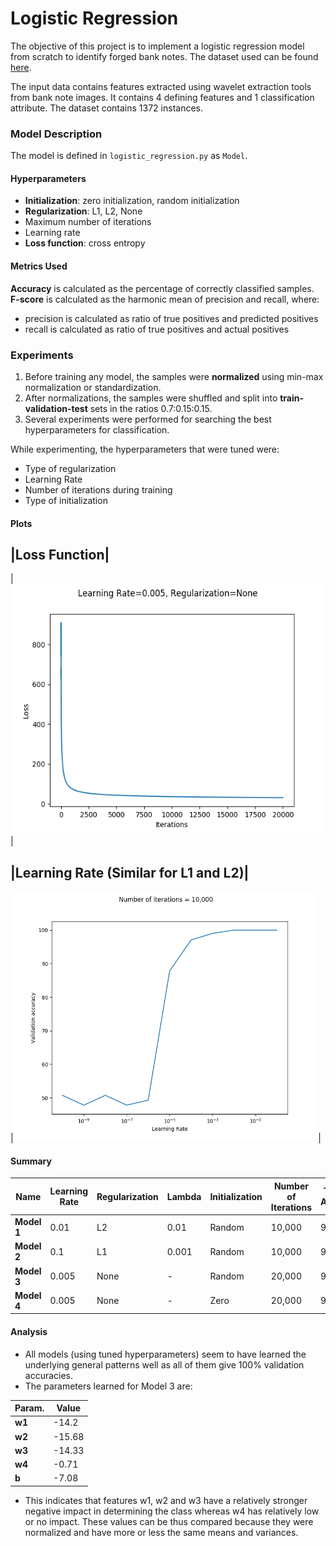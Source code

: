# Logistic Regression

The objective of this project is to implement a logistic regression model from scratch to identify forged bank notes.
The dataset used can be found <a href="https://archive.ics.uci.edu/ml/datasets/banknote+authentication">here</a>.

The input data contains features extracted using wavelet extraction tools from bank note images. It
contains 4 defining features and 1 classification attribute. The dataset contains 1372 instances.

### Model Description

The model is defined in `logistic_regression.py` as `Model`.

#### Hyperparameters
- **Initialization**: zero initialization, random initialization
- **Regularization**: L1, L2, None
- Maximum number of iterations
- Learning rate
- **Loss function**: cross entropy

#### Metrics Used
**Accuracy** is calculated as the percentage of correctly classified samples.
**F-score** is calculated as the harmonic mean of precision and recall, where:
- precision is calculated as ratio of true positives and predicted positives
- recall is calculated as ratio of true positives and actual positives

### Experiments

1. Before training any model, the samples were **normalized** using min-max normalization or standardization. 
2. After normalizations, the samples were shuffled and split into **train-validation-test** sets in the ratios 0.7:0.15:0.15.
3. Several experiments were performed for searching the best hyperparameters for classification.

While experimenting, the hyperparameters that were tuned were:
- Type of regularization
- Learning Rate
- Number of iterations during training
- Type of initialization


#### Plots

|Loss Function|
---
|<img src = "img/loss.png" height=400></img>|

|Learning Rate (Similar for L1 and L2)|
---
|<img src = "img/accvlr.png" height=400></img>|

#### Summary

|Name|Learning Rate|Regularization|Lambda|Initialization|Number of Iterations|Training Accuracy|Validation Accuracy|Validation F-score|
|--|--|--|--|--|--|--|--|--|
**Model 1**|0.01|L2|0.01|Random|10,000|98.65|100.0|1.0|
**Model 2**|0.1|L1|0.001|Random|10,000|98.96|100.0|1.0|
**Model 3**|0.005|None|-|Random|20,000|98.65|100.0|1.0|
**Model 4**|0.005|None|-|Zero|20,000|98.65|100.0|1.0|

#### Analysis
- All models (using tuned hyperparameters) seem to have learned the underlying general patterns well as all of them give 100% validation accuracies.
- The parameters learned for Model 3 are:

|Param.|Value|
|--|--|
|**w1**| -14.2|
|**w2**| -15.68|
|**w3**| -14.33|
|**w4**|-0.71|
|**b**| -7.08|
- This indicates that features w1, w2 and w3 have a relatively stronger negative impact in determining the class whereas w4 has relatively low or no impact. These values can be thus compared because they were normalized and have more or less the same means and variances.